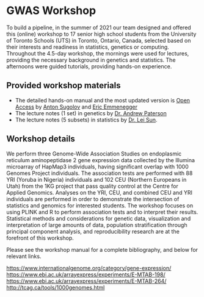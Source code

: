 # GWAS Workshop

To build a pipeline, in the summer of 2021 our team designed and offered this (online) workshop to 17 senior high school students from the University of Toronto Schools (UTS) in Toronto, Ontario, Canada, selected based on their interests and readiness in statistics, genetics or computing.
Throughout the 4.5-day workshop, the mornings were used for lectures, providing the necessary background in genetics and statistics. The afternoons were guided tutorials, providing hands-on experience.

## Provided workshop materials
- The detailed hands-on manual and the most updated version is [Open Access](https://github.com/sugolov/GWAS-Workshop) by [Anton Sugolov](https://ca.linkedin.com/in/anton-sugolov?trk=public_profile_browsemap)  and [Eric Emmenegger](https://ca.linkedin.com/in/eric-e-62a57b155?trk=people-guest_people_search-card)
- The lecture notes (1 set) in genetics by [Dr. Andrew Paterson](https://www.sickkids.ca/en/staff/p/andrew-paterson/)
- The lecture notes (5 subsets) in statistics by [Dr. Lei Sun](https://utstat.toronto.edu/sun/).

## Workshop details

We perform three Genome-Wide Association Studies on endoplasmic reticulum aminopeptidase 2 gene expression data collected by the 
Illumina microarray of HapMap3 individuals, having significant overlap with 1000 Genomes Project individuals. The association tests are performed with 
88 YRI (Yoruba in Nigeria) individuals and 102 CEU (Northern Europeans in Utah) from the 1KG project that pass quality control at the Centre 
for Applied Genomics. Analyses on the YRI, CEU, and combined CEU and YRI individuals are performed in order to demonstrate the intersection 
of statistics and genomics for interested students. The workshop focuses on using PLINK and R to perform association tests and to 
interpret their results. Statistical methods and considerations for genetic data, visualization and interpretation of large amounts of data, 
population stratification through principal component analysis, and reproducibility research are at the forefront of this workshop.

Please see the workshop manual for a complete bibliography, and below for relevant links.

https://www.internationalgenome.org/category/gene-expression/
https://www.ebi.ac.uk/arrayexpress/experiments/E-MTAB-198/
https://www.ebi.ac.uk/arrayexpress/experiments/E-MTAB-264/
http://tcag.ca/tools/1000genomes.html
